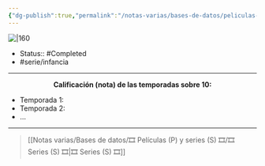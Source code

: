 ```yaml
---
{"dg-publish":true,"permalink":"/notas-varias/bases-de-datos/peliculas-p-y-series-s/s-buena-suerte-charlie/"}
---
```



![|160](https://m.media-amazon.com/images/M/MV5BMjI5NjUzMTcwNF5BMl5BanBnXkFtZTgwODE3NzQxMDE@._V1_SX300.jpg)

- Status:: #Completed 
- #serie/infancia 

---

**<center>Calificación (nota) de las temporadas sobre 10:</center>**

- Temporada 1: 
- Temporada 2: 
- ...

---

> [[Notas varias/Bases de datos/🎞️ Películas (P) y series (S) 🎞️/🎞️ Series (S) 🎞️\|🎞️ Series (S) 🎞️]]